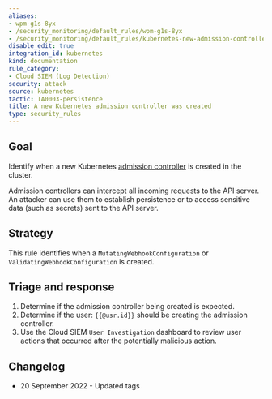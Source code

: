 ```yaml
---
aliases:
- wpm-g1s-8yx
- /security_monitoring/default_rules/wpm-g1s-8yx
- /security_monitoring/default_rules/kubernetes-new-admission-controller
disable_edit: true
integration_id: kubernetes
kind: documentation
rule_category:
- Cloud SIEM (Log Detection)
security: attack
source: kubernetes
tactic: TA0003-persistence
title: A new Kubernetes admission controller was created
type: security_rules
---
```


## Goal
Identify when a new Kubernetes [admission controller][1] is created in the cluster.

Admission controllers can intercept all incoming requests to the API server. An attacker can use them to establish persistence or to access sensitive data (such as secrets) sent to the API server.

## Strategy
This rule identifies when a `MutatingWebhookConfiguration` or `ValidatingWebhookConfiguration` is created.

## Triage and response
1. Determine if the admission controller being created is expected.
2. Determine if the user: `{{@usr.id}}` should be creating the admission controller.
3. Use the Cloud SIEM `User Investigation` dashboard to review user actions that occurred after the potentially malicious action.

## Changelog
* 20 September 2022 - Updated tags

[1]: https://kubernetes.io/docs/reference/access-authn-authz/admission-controllers/
